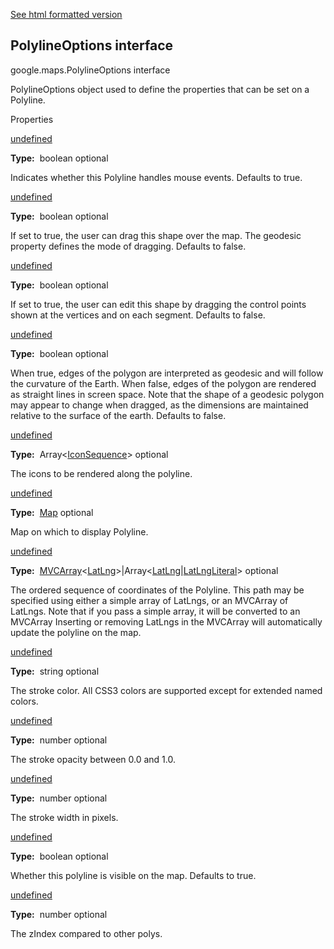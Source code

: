 [See html formatted version](https://huasofoundries.github.io/google-maps-documentation/PolylineOptions.html)

PolylineOptions interface
-------------------------

google.maps.PolylineOptions interface

PolylineOptions object used to define the properties that can be set on a Polyline.

Properties

[undefined](#PolylineOptions.clickable)

**Type:**  boolean optional

Indicates whether this Polyline handles mouse events. Defaults to true.

[undefined](#PolylineOptions.draggable)

**Type:**  boolean optional

If set to true, the user can drag this shape over the map. The geodesic property defines the mode of dragging. Defaults to false.

[undefined](#PolylineOptions.editable)

**Type:**  boolean optional

If set to true, the user can edit this shape by dragging the control points shown at the vertices and on each segment. Defaults to false.

[undefined](#PolylineOptions.geodesic)

**Type:**  boolean optional

When true, edges of the polygon are interpreted as geodesic and will follow the curvature of the Earth. When false, edges of the polygon are rendered as straight lines in screen space. Note that the shape of a geodesic polygon may appear to change when dragged, as the dimensions are maintained relative to the surface of the earth. Defaults to false.

[undefined](#PolylineOptions.icons)

**Type:**  Array<[IconSequence](/maps/documentation/javascript/reference/3.40/polygon#IconSequence)\> optional

The icons to be rendered along the polyline.

[undefined](#PolylineOptions.map)

**Type:**  [Map](/maps/documentation/javascript/reference/3.40/map#Map) optional

Map on which to display Polyline.

[undefined](#PolylineOptions.path)

**Type:**  [MVCArray](/maps/documentation/javascript/reference/3.40/event#MVCArray)<[LatLng](/maps/documentation/javascript/reference/3.40/coordinates#LatLng)\>|Array<[LatLng](/maps/documentation/javascript/reference/3.40/coordinates#LatLng)|[LatLngLiteral](/maps/documentation/javascript/reference/3.40/coordinates#LatLngLiteral)\> optional

The ordered sequence of coordinates of the Polyline. This path may be specified using either a simple array of LatLngs, or an MVCArray of LatLngs. Note that if you pass a simple array, it will be converted to an MVCArray Inserting or removing LatLngs in the MVCArray will automatically update the polyline on the map.

[undefined](#PolylineOptions.strokeColor)

**Type:**  string optional

The stroke color. All CSS3 colors are supported except for extended named colors.

[undefined](#PolylineOptions.strokeOpacity)

**Type:**  number optional

The stroke opacity between 0.0 and 1.0.

[undefined](#PolylineOptions.strokeWeight)

**Type:**  number optional

The stroke width in pixels.

[undefined](#PolylineOptions.visible)

**Type:**  boolean optional

Whether this polyline is visible on the map. Defaults to true.

[undefined](#PolylineOptions.zIndex)

**Type:**  number optional

The zIndex compared to other polys.